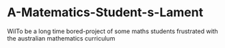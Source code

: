 # A-Matematics-Student-s-Lament
WilTo be a long time bored-project of some maths students frustrated with the australian mathematics curriculum
